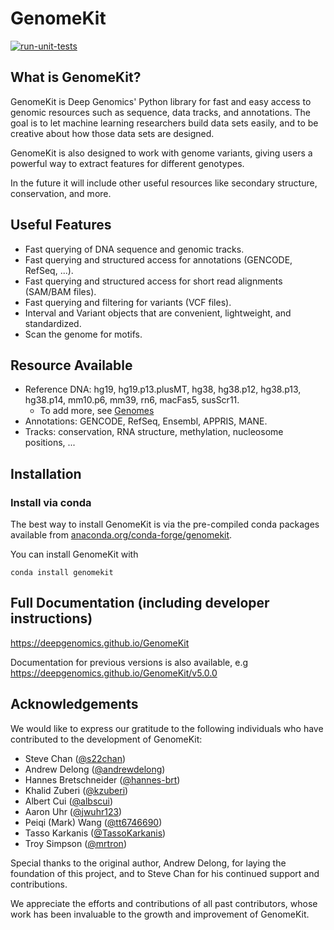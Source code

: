 # GenomeKit

[![run-unit-tests](https://github.com/deepgenomics/GenomeKit/actions/workflows/run-tests.yaml/badge.svg)](https://github.com/deepgenomics/GenomeKit/actions/workflows/run-tests.yaml)

## What is GenomeKit?

GenomeKit is Deep Genomics' Python library for fast and easy access to
genomic resources such as sequence, data tracks, and annotations.
The goal is to let machine learning researchers build data sets
easily, and to be creative about how those data sets are designed.

GenomeKit is also designed to work with genome variants, giving users
a powerful way to extract features for different genotypes.

In the future it will include other useful resources like
secondary structure, conservation, and more.

## Useful Features

- Fast querying of DNA sequence and genomic tracks.
- Fast querying and structured access for annotations (GENCODE, RefSeq, ...).
- Fast querying and structured access for short read alignments (SAM/BAM files).
- Fast querying and filtering for variants (VCF files).
- Interval and Variant objects that are convenient, lightweight, and standardized.
- Scan the genome for motifs.

## Resource Available

- Reference DNA: hg19, hg19.p13.plusMT, hg38, hg38.p12, hg38.p13, hg38.p14, mm10.p6, mm39, rn6, macFas5, susScr11.
  *  To add more, see [Genomes](docs/genomes.rst)
- Annotations: GENCODE, RefSeq, Ensembl, APPRIS, MANE.
- Tracks: conservation, RNA structure, methylation, nucleosome positions, ...

## Installation

### Install via conda

The best way to install GenomeKit is via the pre-compiled conda packages
available from [anaconda.org/conda-forge/genomekit](https://anaconda.org/conda-forge/genomekit).

You can install GenomeKit with

    conda install genomekit

## Full Documentation (including developer instructions)

https://deepgenomics.github.io/GenomeKit

Documentation for previous versions is also available, e.g
https://deepgenomics.github.io/GenomeKit/v5.0.0

## Acknowledgements

We would like to express our gratitude to the following individuals who have contributed to the development of GenomeKit:

- Steve Chan ([@s22chan](https://github.com/s22chan))
- Andrew Delong ([@andrewdelong](https://github.com/andrewdelong))
- Hannes Bretschneider ([@hannes-brt](https://github.com/hannes-brt))
- Khalid Zuberi ([@kzuberi](https://github.com/kzuberi))
- Albert Cui ([@albscui](https://github.com/albscui))
- Aaron Uhr ([@jwuhr123](https://github.com/jwuhr123))
- Peiqi (Mark) Wang ([@tt6746690](https://github.com/tt6746690))
- Tasso Karkanis ([@TassoKarkanis](https://github.com/TassoKarkanis))
- Troy Simpson ([@mrtron](https://github.com/mrtron))

Special thanks to the original author, Andrew Delong, for laying the foundation of this project,
and to Steve Chan for his continued support and contributions.

We appreciate the efforts and contributions of all past contributors, whose work has been invaluable to the growth and improvement of GenomeKit.
